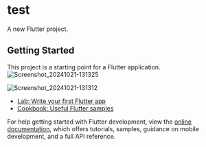 # test

A new Flutter project.

## Getting Started

This project is a starting point for a Flutter application.
![Screenshot_20241021-131325](https://github.com/user-attachments/assets/7d3a4c40-e2ae-49b5-89bc-5e548ce898ca)

![Screenshot_20241021-131312](https://github.com/user-attachments/assets/7254e0ba-7144-4f3c-aeb8-a5f158e0ed26)

- [Lab: Write your first Flutter app](https://docs.flutter.dev/get-started/codelab)
- [Cookbook: Useful Flutter samples](https://docs.flutter.dev/cookbook)

For help getting started with Flutter development, view the
[online documentation](https://docs.flutter.dev/), which offers tutorials,
samples, guidance on mobile development, and a full API reference.
